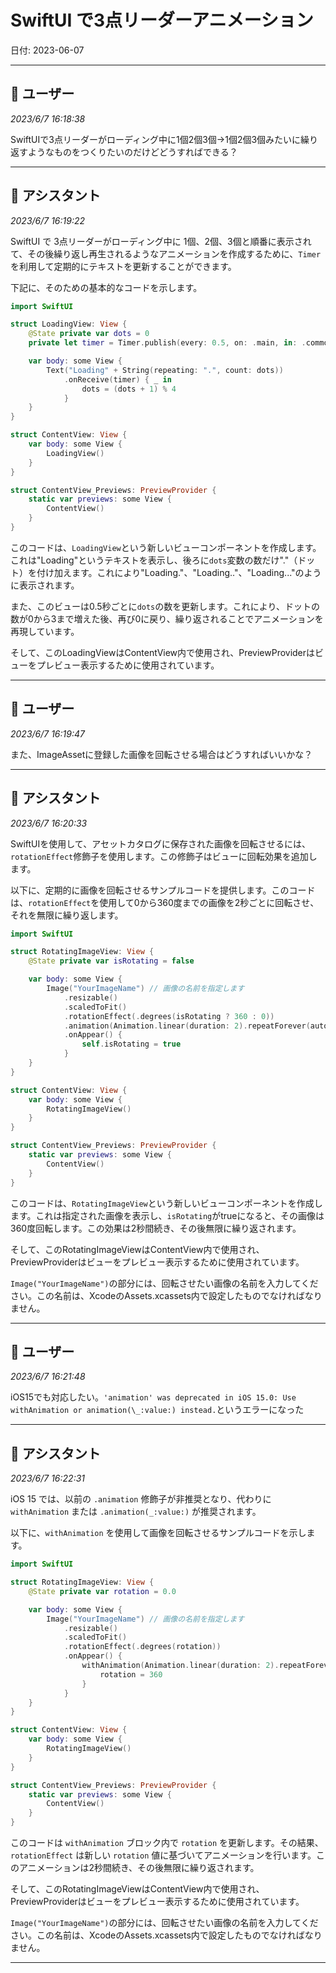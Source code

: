 # SwiftUI で3点リーダーアニメーション

日付: 2023-06-07

---

## 👤 ユーザー
*2023/6/7 16:18:38*

SwiftUIで3点リーダーがローディング中に1個2個3個-&gt;1個2個3個みたいに繰り返すようなものをつくりたいのだけどどうすればできる？

---

## 🤖 アシスタント
*2023/6/7 16:19:22*

SwiftUI で 3点リーダーがローディング中に 1個、2個、3個と順番に表示されて、その後繰り返し再生されるようなアニメーションを作成するために、`Timer`を利用して定期的にテキストを更新することができます。

下記に、そのための基本的なコードを示します。

```swift
import SwiftUI

struct LoadingView: View {
    @State private var dots = 0
    private let timer = Timer.publish(every: 0.5, on: .main, in: .common).autoconnect()

    var body: some View {
        Text("Loading" + String(repeating: ".", count: dots))
            .onReceive(timer) { _ in
                dots = (dots + 1) % 4
            }
    }
}

struct ContentView: View {
    var body: some View {
        LoadingView()
    }
}

struct ContentView_Previews: PreviewProvider {
    static var previews: some View {
        ContentView()
    }
}
```

このコードは、`LoadingView`という新しいビューコンポーネントを作成します。これは"Loading"というテキストを表示し、後ろに`dots`変数の数だけ"."（ドット）を付け加えます。これにより"Loading."、"Loading.."、"Loading..."のように表示されます。

また、このビューは0.5秒ごとに`dots`の数を更新します。これにより、ドットの数が0から3まで増えた後、再び0に戻り、繰り返されることでアニメーションを再現しています。

そして、このLoadingViewはContentView内で使用され、PreviewProviderはビューをプレビュー表示するために使用されています。

---

## 👤 ユーザー
*2023/6/7 16:19:47*

また、ImageAssetに登録した画像を回転させる場合はどうすればいいかな？

---

## 🤖 アシスタント
*2023/6/7 16:20:33*

SwiftUIを使用して、アセットカタログに保存された画像を回転させるには、`rotationEffect`修飾子を使用します。この修飾子はビューに回転効果を追加します。

以下に、定期的に画像を回転させるサンプルコードを提供します。このコードは、`rotationEffect`を使用して0から360度までの画像を2秒ごとに回転させ、それを無限に繰り返します。

```swift
import SwiftUI

struct RotatingImageView: View {
    @State private var isRotating = false

    var body: some View {
        Image("YourImageName") // 画像の名前を指定します
            .resizable()
            .scaledToFit()
            .rotationEffect(.degrees(isRotating ? 360 : 0))
            .animation(Animation.linear(duration: 2).repeatForever(autoreverses: false))
            .onAppear() {
                self.isRotating = true
            }
    }
}

struct ContentView: View {
    var body: some View {
        RotatingImageView()
    }
}

struct ContentView_Previews: PreviewProvider {
    static var previews: some View {
        ContentView()
    }
}
```

このコードは、`RotatingImageView`という新しいビューコンポーネントを作成します。これは指定された画像を表示し、`isRotating`がtrueになると、その画像は360度回転します。この効果は2秒間続き、その後無限に繰り返されます。

そして、このRotatingImageViewはContentView内で使用され、PreviewProviderはビューをプレビュー表示するために使用されています。

`Image("YourImageName")`の部分には、回転させたい画像の名前を入力してください。この名前は、XcodeのAssets.xcassets内で設定したものでなければなりません。

---

## 👤 ユーザー
*2023/6/7 16:21:48*

iOS15でも対応したい。`'animation' was deprecated in iOS 15.0: Use withAnimation or animation(\_:value:) instead.`というエラーになった

---

## 🤖 アシスタント
*2023/6/7 16:22:31*

iOS 15 では、以前の `.animation` 修飾子が非推奨となり、代わりに `withAnimation` または `.animation(_:value:)` が推奨されます。

以下に、`withAnimation` を使用して画像を回転させるサンプルコードを示します。

```swift
import SwiftUI

struct RotatingImageView: View {
    @State private var rotation = 0.0

    var body: some View {
        Image("YourImageName") // 画像の名前を指定します
            .resizable()
            .scaledToFit()
            .rotationEffect(.degrees(rotation))
            .onAppear() {
                withAnimation(Animation.linear(duration: 2).repeatForever(autoreverses: false)) {
                    rotation = 360
                }
            }
    }
}

struct ContentView: View {
    var body: some View {
        RotatingImageView()
    }
}

struct ContentView_Previews: PreviewProvider {
    static var previews: some View {
        ContentView()
    }
}
```

このコードは `withAnimation` ブロック内で `rotation` を更新します。その結果、`rotationEffect` は新しい `rotation` 値に基づいてアニメーションを行います。このアニメーションは2秒間続き、その後無限に繰り返されます。

そして、このRotatingImageViewはContentView内で使用され、PreviewProviderはビューをプレビュー表示するために使用されています。

`Image("YourImageName")`の部分には、回転させたい画像の名前を入力してください。この名前は、XcodeのAssets.xcassets内で設定したものでなければなりません。

---
